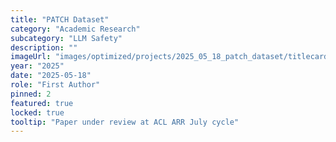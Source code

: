 ```yaml
---
title: "PATCH Dataset"
category: "Academic Research"
subcategory: "LLM Safety"
description: ""
imageUrl: "images/optimized/projects/2025_05_18_patch_dataset/titlecard.webp"
year: "2025"
date: "2025-05-18"
role: "First Author"
pinned: 2
featured: true
locked: true
tooltip: "Paper under review at ACL ARR July cycle"
---
```



